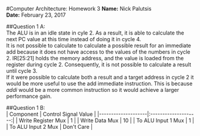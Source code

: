 #Computer Architecture: Homework 3
**Name:** Nick Palutsis  
**Date:** February 23, 2017

##Question 1 A:  
The ALU is in an idle state in cyle 2. As a result, it is able to calculate the next PC value at this time instead of doing it in cycle 4.  
It is not possible to calculate to calculate a possible result for an immediate add because it does not have access to the values of the numbers in cycle 2. IR[25:21] holds the memory address, and the value is loaded from the register during cycle 2. Consequently, it is not possible to calculate a result until cycle 3.  
If it were possible to calculate both a result and a target address in cycle 2 it would be more useful to use the add immediate instruction. This is because *addi* would be a more common instruction so it would achieve a larger performance gain.  

##Question 1 B:  
| Component          | Control Signal Value |
|--------------------|:--------------------:|
| Write Register Mux |           1          |
| Write Data Mux     |          10          |
| To ALU Input 1 Mux |           1          |
| To ALU Input 2 Mux |      Don't Care      |